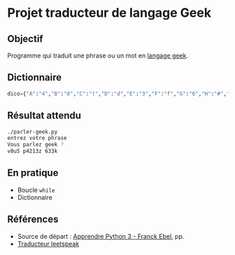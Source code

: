 # Projet traducteur de langage Geek

<!-- toc -->

## Objectif

Programme qui traduit une phrase ou un mot en [langage geek](https://fr.wikipedia.org/wiki/Leet_speak).

## Dictionnaire

```python
dico={"A":"4","B":"8","C":"(","D":"d","E":"3","F":"f","G":"6","H":"#","I":"1","J":"j","K":"k","L":"1","M":"m","N":"n","O":"0","P":"p","Q":"q","R":"2","S":"5","T":"7","U":"u","V":"v","W":"w","X":"x","Y":"y","Z":"z"}
```

## Résultat attendu

```bash
./parler-geek.py
entrez votre phrase
Vous parlez geek ?
v0u5 p4213z 633k
```

## En pratique

* Boucle `while`
* Dictionnaire

## Références

* Source de départ : [Apprendre Python 3 - Franck Ebel](http://python3.moneformation.fr/), pp.
* [Traducteur leetspeak](https://github.com/floft/leetspeak)
